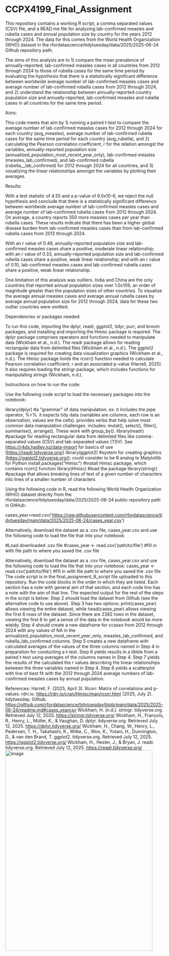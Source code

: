 # CCPX4199_Final_Assignment
This repository contains a working R script, a comma separated values (CSV) file, and a READ.me file for analyzing lab-confirmed measles and rubella cases and annual population size by country for the years 2012 through 2024. The data for this comes from the World Health Organization (WHO) dataset in the rfordatascience/tidytuesday/data/2025/2025-06-24 Github repository path.

The aims of this analysis are to 1) compare the mean prevalence of annually-reported, lab-confirmed measles cases in all countries from 2012 through 2024 to those of rubella cases for the same time period by evaluating the hypothesis that there is a statistically significant difference between worldwide average number of lab-confirmed measles cases and average number of lab-confirmed rubella cases from 2012 through 2024, and 2) understand the relationship between annually-reported country population size and annually-reported, lab-confirmed measles and rubella cases in all countries for the same time period.

Aims:

This code meets that aim by 1) running a paired t-test to compare the average number of lab-confirmed measles cases for 2012 through 2024 for each country (avg_measles), average number of lab-confirmed rubella cases for the same time period for each country (avg_rubella),
and 2) calculating the Pearson correlation coefficient, r for the relation amongst the variables, annually-reported population size (annualized_population_most_recent_year_only), lab-confirmed measles (measles_lab_confirmed), and lab-confirmed rubella (rubella__lab_confirmed) for 2012 through 2024 for all countries, and 3) visualizing the linear relationships amongst the variables by plotting their averages.

Results: 

With a test statistic of 4.55 and a p-value of 9.0x10-6, we reject the null hypothesis and conclude that there is a statistically significant difference between worldwide average number of lab-confirmed measles cases and average number of lab-confirmed rubella cases from 2012 through 2024. On average, a country reports 350 more measles cases per year than rubella cases. These results indicate that there has been a higher global disease burden from lab-confirmed measles cases than from lab-confirmed rubella cases from 2012 through 2024.  

With an r value of 0.48, annually-reported population size and lab-confirmed measles cases share a positive, moderate linear relationship; with an r value of 0.33, annually-reported population size and lab-confirmed rubella cases share a positive, weak linear relationship; and with an r value of 0.10, lab-confirmed measles cases and lab-confirmed rubella cases share a positive, weak linear relationship. 

One limitation of this analysis was outliers. India and China are the only countries that reported annual population sizes over 1.0x109, an order of magnitude greater than the population sizes of other countries. To visualize the average annual measles cases and average annual rubella cases by average annual population size for 2012 through 2024, data for these two outlier countries were omitted.  

Dependencies or packages needed:

To run this code, importing the dplyr, readr, ggplot2, tidyr, purr, and broom packages, and installing and importing the Hmisc package is required. The dplyr package comprises operators and functions needed to manipulate data (Wickham et al., n.d.). The readr package allows for reading rectangular data from delimited files (Wickham et al., n.d.).  The ggplot2 package is required for creating data visualization graphics (Wickham et al., n.d.). The Hmisc package holds the rcorr() function needed to calculate Pearson correlation coefficient, r and an associated p-value (Harrell, 2025). It also requires loading the stringr package, which includes functions for manipulating strings (Wickham, n.d.).

Instructions on how to run the code: 

Use the following code script to load the necessary packages into the notebook: 

library(dplyr) #a "grammar" of data manipulation. ex: it includes the pipe operator, %>%. it expects tidy data (variables are columns, each row is an observation, values are the cells). provides verbs that help solve most common data manipulation challenges. includes: mutat(), select(), filter(), summarise(), arrange(). These work with group_by(). 
library(readr)  #package for reading rectangular data from delimited files like comma-separated values (CSV) and tab-separated values (TSV). See https://r4ds.hadley.nz/data-import for basics of use (https://readr.tidyverse.org/)
library(ggplot2)  #system for creating graphics (https://ggplot2.tidyverse.org/); could consider to be R analog to Matplotlib for Python
install.packages("Hmisc") #install Hmisc package, which contains rcorr() function
library(Hmisc)  #load the package
library(stringr)  #package that allows breaking lines of text of a given number of characters into lines of a smaller number of characters 

Using the following code in R, read the following World Health Organization (WHO) dataset directly from the rfordatascience/tidytuesday/data/2025/2025-06-24 public repository path in GitHub: 

cases_year=read.csv('https://raw.githubusercontent.com/rfordatascience/tidytuesday/main/data/2025/2025-06-24/cases_year.csv')

Alternatively, download the dataset as a .csv file, cases_year.csv and use the following code to load the file that into your notebook:

#Load downloaded .csv file
#cases_year <- read.csv('path/to/file')  #fill in with file path to where you saved the .csv file

Alternatively, download the dataset as a .csv file, cases_year.csv and use the following code to load the file that into your notebook:
cases_year <- read.csv('path/to/file')  #fill in with file path to where you saved the .csv file 
The code script is in the final_assignment_R_script file uploaded to this repository. 
Run the code blocks in the order in which they are listed. Each section has a note with general aim of that section, and each code line has a note with the aim of that line. 
The expected output for the rest of the steps in the script is below:
Step 2 should load the dataset from Github (see the alternative code to use above). 
Step 3 has two options: print(cases_year) allows viewing the entire dataset, while head(cases_year) allows viewing the first 6 rows of the dataset. Since there are 2382 rows in the dataset, viewing the first 6 to get a sense of the data in the notebook would be more wieldy.
Step 4 should create a new dataframe for ccases from 2012 through 2024 with any values of NA in the annualized_population_most_recent_year_only, measles_lab_confirmed, and rubella_lab_confirmed columns. 
Step 5 creates a new dataframe with calculated averages of the values of the three columns named in Step 4 in preparation for conducting a t-test. 
Step 6 yields results in a tibble from a paired t-test using averages of the columns names in Step 4.
Step 7 yields the results of the calculated the r values describing the linear relationships between the three variables named in Step 4.
Step 8 yields a scatterplot with line of best fit with the 2012 through 2024 average numbers of lab-confirmed measles cases by annual population. 

References:
Harrell, F. (2025, April 3). Rcorr: Matrix of correlations and p-values. rdrr.io. https://rdrr.io/cran/Hmisc/man/rcorr.html 
(2025, July 2). tidytuesday. Github. https://github.com/rfordatascience/tidytuesday/blob/main/data/2025/2025-06-24/readme.md#cases_yearcsv 
Wickham, H. (n.d.). stringr. tidyverse.org. Retrieved July 12, 2025. https://stringr.tidyverse.org/ 
Wickham, H., François, R., Henry, L., Müller, K., & Vaughan, D. dplyr. tidyverse.org. Retrieved July 12, 2025. https://dplyr.tidyverse.org/ 
Wickham, H., Chang, W., Henry, L., Pedersen, T. H., Takahashi, K., Wilke, C., Woo, K., Yutani, H., Dunnington, D., & van den Brand, T. ggplot2. tidyverse.org. Retrieved July 12, 2025. https://ggplot2.tidyverse.org/
Wickham, H., Hester, J., & Bryan, J. readr. tidyverse.org. Retrieved July 12, 2025. https://readr.tidyverse.org/ 
<img width="468" height="635" alt="image" src="https://github.com/user-attachments/assets/c7f7263e-b0e5-4fed-b35b-d4b67d9bdd7e" />
